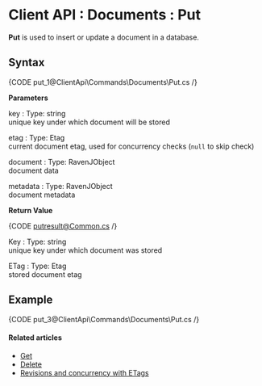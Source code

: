 # Client API : Documents : Put

**Put** is used to insert or update a document in a database.

## Syntax

{CODE put_1@ClientApi\Commands\Documents\Put.cs /}

**Parameters**   

key
:   Type: string   
unique key under which document will be stored

etag
:   Type: Etag   
current document etag, used for concurrency checks (`null` to skip check) 

document
:   Type: RavenJObject   
document data

metadata
:   Type: RavenJObject   
document metadata

**Return Value**

{CODE putresult@Common.cs /}

Key
:   Type: string   
unique key under which document was stored  

ETag
:   Type: Etag   
stored document etag 

## Example

{CODE put_3@ClientApi\Commands\Documents\Put.cs /}

#### Related articles

- [Get](../../../client-api/commands/documents/get)  
- [Delete](../../../client-api/commands/documents/delete)  
- [Revisions and concurrency with ETags](../../../client-api/concurrency/revisions-and-concurrency-with-etags)   